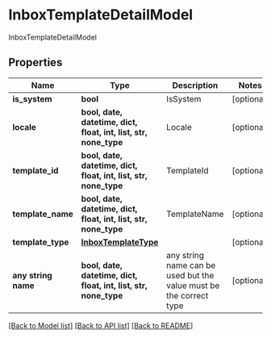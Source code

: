 # InboxTemplateDetailModel

InboxTemplateDetailModel

## Properties
Name | Type | Description | Notes
------------ | ------------- | ------------- | -------------
**is_system** | **bool** | IsSystem | [optional] 
**locale** | **bool, date, datetime, dict, float, int, list, str, none_type** | Locale | [optional] 
**template_id** | **bool, date, datetime, dict, float, int, list, str, none_type** | TemplateId | [optional] 
**template_name** | **bool, date, datetime, dict, float, int, list, str, none_type** | TemplateName | [optional] 
**template_type** | [**InboxTemplateType**](InboxTemplateType.md) |  | [optional] 
**any string name** | **bool, date, datetime, dict, float, int, list, str, none_type** | any string name can be used but the value must be the correct type | [optional]

[[Back to Model list]](../README.md#documentation-for-models) [[Back to API list]](../README.md#documentation-for-api-endpoints) [[Back to README]](../README.md)


